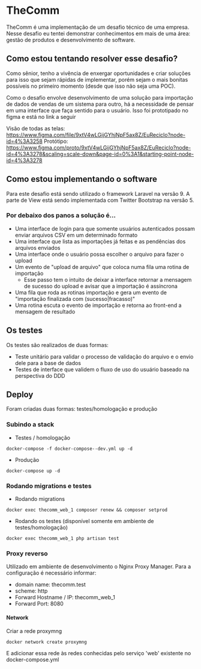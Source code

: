 # TheComm

TheComm é uma implementação de um desafio técnico de uma empresa. Nesse desafio eu tentei demonstrar conhecimentos em mais de uma área: gestão de produtos e desenvolvimento de software.

## Como estou tentando resolver esse desafio?

Como sênior, tenho a vivência de enxergar oportunidades e criar soluções para isso que sejam rápidas de implementar, porém sejam o mais bonitas possíveis no primeiro momento (desde que isso não seja uma POC).

Como o desafio envolve desenvolvimento de uma solução para importação de dados de vendas de um sistema para outro, há a necessidade de pensar em uma interface que faça sentido para o usuário. Isso foi prototipado no figma e está no link a seguir

Visão de todas as telas: https://www.figma.com/file/9xtV4wLGijGYhjNpF5ax8Z/EuReciclo?node-id=4%3A3258
Protótipo: https://www.figma.com/proto/9xtV4wLGijGYhjNpF5ax8Z/EuReciclo?node-id=4%3A3278&scaling=scale-down&page-id=0%3A1&starting-point-node-id=4%3A3278

## Como estou implementando o software

Para este desafio está sendo utilizado o framework Laravel na versão 9. A parte de View está sendo implementada com Twitter Bootstrap na versão 5.

### Por debaixo dos panos a solução é...

- Uma interface de login para que somente usuários autenticados possam enviar arquivos CSV em um determinado formato
- Uma interface que lista as importações já feitas e as pendências dos arquivos enviados
- Uma interface onde o usuário possa escolher o arquivo para fazer o upload
- Um evento de "upload de arquivo" que coloca numa fila uma rotina de importação
	- Esse passo tem o intuito de deixar a interface retornar a mensagem de sucesso do upload e avisar que a importação é assíncrona
- Uma fila que roda as rotinas importação e gera um evento de "importação finalizada com (sucesso|fracasso)"
- Uma rotina escuta o evento de importação e retorna ao front-end a mensagem de resultado

## Os testes

Os testes são realizados de duas formas:

- Teste unitário para validar o processo de validação do arquivo e o envio dele para a base de dados
- Testes de interface que validem o fluxo de uso do usuário baseado na perspectiva do DDD

## Deploy

Foram criadas duas formas: testes/homologação e produção

### Subindo a stack

- Testes / homologação

```
docker-compose -f docker-compose--dev.yml up -d
```

- Produção

```
docker-compose up -d
```

### Rodando migrations e testes

- Rodando migrations

```
docker exec thecomm_web_1 composer renew && composer setprod
```

- Rodando os testes (disponível somente em ambiente de testes/homologação)

```
docker exec thecomm_web_1 php artisan test
```

### Proxy reverso

Utilizado em ambiente de desenvolvimento o Nginx Proxy Manager. Para a configuração é necessário informar:

- domain name: thecomm.test
- scheme: http
- Forward Hostname / IP: thecomm_web_1
- Forward Port: 8080

#### Network

Criar a rede proxymng

```
docker network create proxymng
```

E adicionar essa rede às redes conhecidas pelo serviço 'web' existente no docker-compose.yml